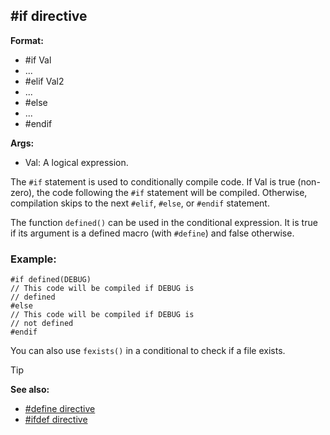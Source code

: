 ## #if directive

**Format:**
+   #if Val
+   ...
+   #elif Val2
+   ...
+   #else
+   ...
+   #endif

**Args:**
+   Val: A logical expression.

The `#if` statement is used to conditionally compile code. If
Val is true (non-zero), the code following the `#if` statement will be
compiled. Otherwise, compilation skips to the next `#elif`, `#else`, or
`#endif` statement. 

The function `defined()` can be used in the
conditional expression. It is true if its argument is a defined macro
(with `#define`) and false otherwise.
### Example:

``` dm
#if defined(DEBUG)
// This code will be compiled if DEBUG is
// defined
#else
// This code will be compiled if DEBUG is
// not defined
#endif
```
 
You can also use `fexists()` in a
conditional to check if a file exists.

> [!TIP] 
> **See also:**
> +   [#define directive](/ref/DM/preprocessor/define.md) 
> +   [#ifdef directive](/ref/DM/preprocessor/ifdef.md) 